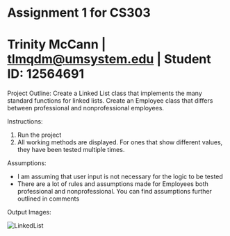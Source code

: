 # Assignment 1 for CS303
# Trinity McCann | tlmqdm@umsystem.edu | Student ID: 12564691

Project Outline: 
Create a Linked List class that implements the many standard functions for linked lists. 
Create an Employee class that differs between professional and nonprofessional employees.

Instructions: 
1) Run the project
2) All working methods are displayed. For ones that show different values, they have been tested multiple times.

Assumptions: 
- I am assuming that user input is not necessary for the logic to be tested
- There are a lot of rules and assumptions made for Employees both professional and nonprofessional. You can find assumptions further outlined in comments


Output Images: 

![LinkedList](https://github.com/kirselandise/LinkedList/assets/83589688/80d4e399-9093-4c07-a824-cb6657e91678)
